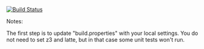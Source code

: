 [![Build
Status](https://travis-ci.org/FrancoisVGit/green.svg?branch=master)](https://travis-ci.org/FrancoisVGit/green?branch=master)

Notes:

The first step is to update "build.properties" with your local
settings.  You do not need to set z3 and latte, but in that case
some unit tests won't run.
   
